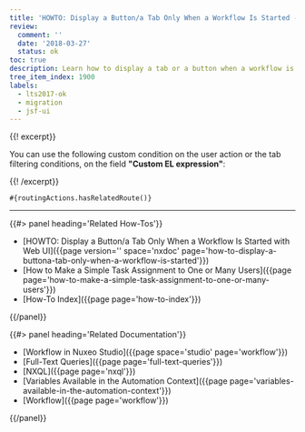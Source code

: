 ```yaml
---
title: 'HOWTO: Display a Button/a Tab Only When a Workflow Is Started - JSF UI'
review:
  comment: ''
  date: '2018-03-27'
  status: ok
toc: true
description: Learn how to display a tab or a button when a workflow is started.
tree_item_index: 1900
labels:
  - lts2017-ok
  - migration
  - jsf-ui
---
```


{{! excerpt}}

You can use the following custom condition on the user action or the tab filtering conditions, on the field **"Custom EL expression"**:

{{! /excerpt}}

```
#{routingActions.hasRelatedRoute()}
```

---

<div class="row" data-equalizer data-equalize-on="medium"><div class="column medium-6">{{#> panel heading='Related How-Tos'}}

- [HOWTO: Display a Button/a Tab Only When a Workflow Is Started with Web UI]({{page version='' space='nxdoc' page='how-to-display-a-buttona-tab-only-when-a-workflow-is-started'}})
- [How to Make a Simple Task Assignment to One or Many Users]({{page page='how-to-make-a-simple-task-assignment-to-one-or-many-users'}})
- [How-To Index]({{page page='how-to-index'}})

{{/panel}}</div><div class="column medium-6">{{#> panel heading='Related Documentation'}}

- [Workflow in Nuxeo Studio]({{page space='studio' page='workflow'}})
- [Full-Text Queries]({{page page='full-text-queries'}})
- [NXQL]({{page page='nxql'}})
- [Variables Available in the Automation Context]({{page page='variables-available-in-the-automation-context'}})
- [Workflow]({{page page='workflow'}})

{{/panel}}</div></div>
